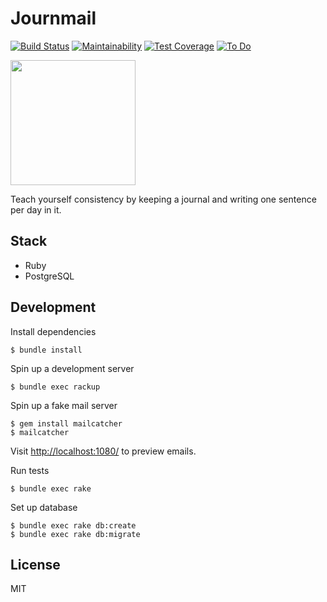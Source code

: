 # Journmail

[![Build Status](https://travis-ci.org/shime/journmail.svg)](https://travis-ci.org/shime/journmail)
[![Maintainability](https://api.codeclimate.com/v1/badges/1e1928639ee2bc312246/maintainability)](https://codeclimate.com/github/shime/journmail/maintainability)
[![Test Coverage](https://api.codeclimate.com/v1/badges/1e1928639ee2bc312246/test_coverage)](https://codeclimate.com/github/shime/journmail/test_coverage)
[![To Do](https://badge.waffle.io/shime/journmail.svg?columns=To%20Do)](https://waffle.io/shime/journmail)

<img height="200" src="https://twobucks.co/assets/images/journmail-logo-new.png"></img>


Teach yourself consistency by keeping a journal and writing one sentence per day in it.

## Stack

* Ruby
* PostgreSQL

## Development

Install dependencies

```shell
$ bundle install
```

Spin up a development server

```shell
$ bundle exec rackup
```

Spin up a fake mail server

```shell
$ gem install mailcatcher
$ mailcatcher
```

Visit [http://localhost:1080/](http://localhost:1080/) to preview emails.

Run tests

```shell
$ bundle exec rake
```

Set up database

```shell
$ bundle exec rake db:create
$ bundle exec rake db:migrate
```

## License

MIT
